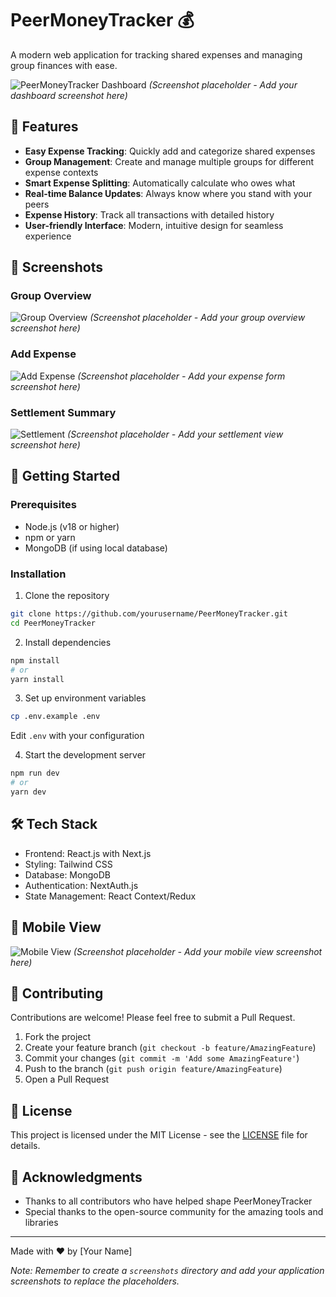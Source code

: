 # PeerMoneyTracker 💰

A modern web application for tracking shared expenses and managing group finances with ease.

![PeerMoneyTracker Dashboard](screenshots/dashboard.png)
*(Screenshot placeholder - Add your dashboard screenshot here)*

## 🌟 Features

- **Easy Expense Tracking**: Quickly add and categorize shared expenses
- **Group Management**: Create and manage multiple groups for different expense contexts
- **Smart Expense Splitting**: Automatically calculate who owes what
- **Real-time Balance Updates**: Always know where you stand with your peers
- **Expense History**: Track all transactions with detailed history
- **User-friendly Interface**: Modern, intuitive design for seamless experience

## 📸 Screenshots

### Group Overview
![Group Overview](screenshots/group-overview.png)
*(Screenshot placeholder - Add your group overview screenshot here)*

### Add Expense
![Add Expense](screenshots/add-expense.png)
*(Screenshot placeholder - Add your expense form screenshot here)*

### Settlement Summary
![Settlement](screenshots/settlement.png)
*(Screenshot placeholder - Add your settlement view screenshot here)*

## 🚀 Getting Started

### Prerequisites

- Node.js (v18 or higher)
- npm or yarn
- MongoDB (if using local database)

### Installation

1. Clone the repository
```bash
git clone https://github.com/yourusername/PeerMoneyTracker.git
cd PeerMoneyTracker
```

2. Install dependencies
```bash
npm install
# or
yarn install
```

3. Set up environment variables
```bash
cp .env.example .env
```
Edit `.env` with your configuration

4. Start the development server
```bash
npm run dev
# or
yarn dev
```

## 🛠️ Tech Stack

- Frontend: React.js with Next.js
- Styling: Tailwind CSS
- Database: MongoDB
- Authentication: NextAuth.js
- State Management: React Context/Redux

## 📱 Mobile View

![Mobile View](screenshots/mobile-view.png)
*(Screenshot placeholder - Add your mobile view screenshot here)*

## 🤝 Contributing

Contributions are welcome! Please feel free to submit a Pull Request.

1. Fork the project
2. Create your feature branch (`git checkout -b feature/AmazingFeature`)
3. Commit your changes (`git commit -m 'Add some AmazingFeature'`)
4. Push to the branch (`git push origin feature/AmazingFeature`)
5. Open a Pull Request

## 📝 License

This project is licensed under the MIT License - see the [LICENSE](LICENSE) file for details.

## 🙏 Acknowledgments

- Thanks to all contributors who have helped shape PeerMoneyTracker
- Special thanks to the open-source community for the amazing tools and libraries

---

Made with ❤️ by [Your Name]

*Note: Remember to create a `screenshots` directory and add your application screenshots to replace the placeholders.*
